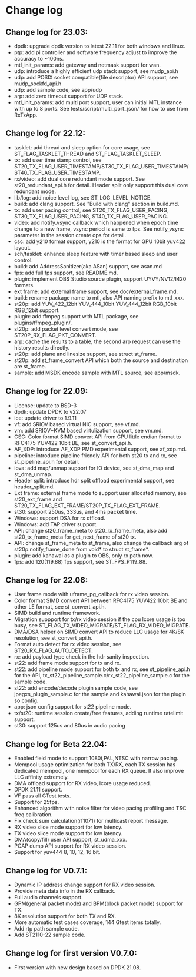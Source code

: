 # Change log

## Change log for 23.03:
* dpdk: upgrade dpdk version to latest 22.11 for both windows and linux.
* ptp: add pi controller and software frequency adjust to improve the accuracy to ~100ns.
* mtl_init_params: add gateway and netmask support for wan.
* udp: introduce a highly efficient udp stack support, see mudp_api.h
* udp: add POSIX socket compatible(file descriptor) API support, see mudp_sockfd_api.h
* udp: add sample code, see app/udp
* arp: add zero timeout support for UDP stack.
* mtl_init_params: add multi port support, user can initial MTL instance with up to 8 ports. See tests/script/multi_port_json/ for how to use from RxTxApp.

## Change log for 22.12:
* tasklet: add thread and sleep option for core usage, see ST_FLAG_TASKLET_THREAD and ST_FLAG_TASKLET_SLEEP.
* tx: add user time stamp control, see ST20_TX_FLAG_USER_TIMESTAMP/ST30_TX_FLAG_USER_TIMESTAMP/ST40_TX_FLAG_USER_TIMESTAMP.
* rx/video: add dual core redundant mode support. See st20_redundant_api.h for detail. Header split only support this dual core redundant mode.
* lib/log: add noice level log, see ST_LOG_LEVEL_NOTICE.
* build: add clang support. See "Build with clang" section in build.md.
* tx: add user pacing control, see ST20_TX_FLAG_USER_PACING, ST30_TX_FLAG_USER_PACING, ST40_TX_FLAG_USER_PACING.
* video: add notify_vsync callback which happened when epoch time change to a new frame, vsync period is same to fps. See notify_vsync parameter in the session create ops for detail.
* csc: add y210 format support, y210 is the format for GPU 10bit yuv422 layout.
* sch/tasklet: enhance sleep feature with timer based sleep and user control.
* build: add AddressSanitizer(aka ASan) support, see asan.md
* fps: add full fps support, see README.md.
* plugin: implement OBS Studio source plugin, support UYVY/NV12/I420 formats.
* ext frame: add external frame support, see doc/external_frame.md.
* build: rename package name to mtl, also API naming prefix to mtl_xxx.
* st20p: add YUV_422_12bit YUV_444_10bit YUV_444_12bit RGB_10bit RGB_12bit support.
* plugin: add ffmpeg support with MTL package, see plugins/ffmpeg_plugin/.
* st20p: add packet level convert mode, see ST20P_RX_FLAG_PKT_CONVERT.
* arp: cache the results to a table, the second arp request can use the history results directly.
* st20p: add plane and linesize support, see struct st_frame.
* st20p: add st_frame_convert API which both the source and destination are st_frame.
* sample: add MSDK encode sample with MTL source, see app/msdk.

## Change log for 22.09:
* License: update to BSD-3
* dpdk: update DPDK to v22.07
* ice: update driver to 1.9.11
* vf: add SRIOV based virtual NIC support, see vf.md.
* vm: add SRIOV+KVM based virtulization support, see vm.md.
* CSC: Color format SIMD convert API from CPU little endian format to RFC4175 YUV422 10bit BE, see st_convert_api.h.
* AF_XDP: introduce AF_XDP PMD experimental support, see af_xdp.md.
* pipeline: introduce pipeline friendly API for both st20 tx and rx, see st_pipeline_api.h for detail.
* iova: add map/unmap support for IO device, see st_dma_map and st_dma_unmap.
* Header split: introduce hdr split offload experimental support, see header_split.md.
* Ext frame: external frame mode to support user allocated memory, see st20_ext_frame and ST20_TX_FLAG_EXT_FRAME/ST20P_TX_FLAG_EXT_FRAME.
* st30: support 250us, 333us, and 4ms packet time.
* Windows: support DSA for rx offload.
* Windows: add TAP driver support.
* API: change st20_frame_meta to st20_rx_frame_meta, also add st20_tx_frame_meta for get_next_frame of st20 tx.
* API: change st_frame_meta to st_frame, also change the callback arg of st20p.notify_frame_done from void* to struct st_frame*.
* plugin: add kahawai as a plugin to OBS, only rx path now.
* fps: add 120(119.88) fps support, see ST_FPS_P119_88.

## Change log for 22.06:
* User frame mode with uframe_pg_callback for rx video session.
* Color format SIMD convert API between RFC4175 YUV422 10bit BE and other LE format, see st_convert_api.h.
* SIMD build and runtime framework.
* Migration suppport for tx/rx video session if the cpu lcore usage is too busy, see ST_FLAG_TX_VIDEO_MIGRATE/ST_FLAG_RX_VIDEO_MIGRATE.
* DMA/DSA helper on SIMD convert API to reduce LLC usage for 4K/8K resolution, see st_convert_api.h.
* Format auto detect for rx video session, see ST20_RX_FLAG_AUTO_DETECT.
* rx: add payload type check in the hdr sanity inspection.
* st22: add frame mode support for tx and rx.
* st22: add pipeline mode support for both tx and rx, see st_pipeline_api.h for the API, tx_st22_pipeline_sample.c/rx_st22_pipeline_sample.c for the sample code.
* st22: add encode/decode plugin sample code, see jpegxs_plugin_sample.c for the sample and kahawai.json for the plugin so config.
* app: json config support for st22 pipeline mode.
* tx/st20: runtime session create/free features, adding runtime ratelimit support.
* st30: support 125us and 80us in audio pacing

## Change log for Beta 22.04:
* Enabled field mode to support 1080i,PAL,NTSC with narrow pacing.
* Mempool usage optimization for both TX/RX, each TX session has dedicated mempool, one mempool for each RX queue. It also improve LLC affinity extremely.
* DMA offload support for RX video, lcore usage reduced.
* DPDK 21.11 support.
* VF pass all GTest tests.
* Support for 25fps.
* Enhanced algorithm with noise filter for video pacing profiling and TSC freq calibration.
* Fix check sum calculation(rf1071) for multicast report message.
* RX video slice mode support for low latency.
* TX video slice mode support for low latency.
* DMA(copy/fill) user API support, st_udma_xxx.
* PCAP dump API support for RX video session.
* Support for yuv444 8, 10, 12, 16 bit.

## Change log for V0.7.1:
* Dynamic IP address change support for RX video session.
* Provide meta data info in the RX callback.
* Full audio channels support.
* GPM(general packet mode) and BPM(block packet mode) support for TX.
* 8K resolution support for both TX and RX.
* More automatic test cases coverage, 144 Gtest items totally.
* Add rtp path sample code.
* Add ST2110-22 sample code.

## Change log for first version V0.7.0:
* First version with new design based on DPDK 21.08.
